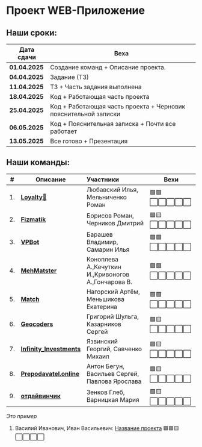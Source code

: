 # Проект WEB-Приложение
## Наши сроки:
| Дата сдачи    | Веха                                                                 |
|---------------|----------------------------------------------------------------------|
| **01.04.2025**| Создание команд + Описание проекта.                                  |
| **04.04.2025**| Задание (ТЗ)                                                         |
| **11.04.2025**| ТЗ + Часть задания выполнена                                         |
| **18.04.2025**| Код + Работающая часть проекта                                       |
| **25.04.2025**| Код + Работающая часть проекта + Черновик пояснительной записки      |
| **06.05.2025**| Код + Пояснительная записка + Почти все работает                     |
| **13.05.2025**| Все готово + Презентация                                             |

## Наши команды:

| # | Описание | Участники | Вехи |
|---|----------|:----------|------|
| 1. | **[Loyalty💸](./loyalty.md)** | Любавский Илья, Мельниченко Роман |🟩🟩⬜⬜⬜⬜⬜|
| 2. | **[Fizmatik](./fizmatik.md)** | Борисов Роман, Черников Дмитрий |🟩🟨⬜⬜⬜⬜⬜|
| 3. | **[VPBot](https://github.com/VovanDelion/VPBot/blob/master/readme.md)** | Барашев Владимир, Самарин Илья |🟩🟩⬜⬜⬜⬜⬜|
| 4. | **[MehMatster](./MexMaster.md)**  | Коноплева А.,Кечуткин И.,Кривоногов А.,Гончарова В. |🟩🟩⬜⬜⬜⬜⬜|
| 5. | **[Match](./match.md)** | Нагорский Артём, Меньшикова Екатерина |🟩🟩⬜⬜⬜⬜⬜|
| 6. | **[Geocoders](./geocoders.md)** | Григорий Шульга, Казарников Сергей |🟩🟨⬜⬜⬜⬜⬜|
| 7. | **[Infinity_Investments](https://github.com/georgeY1707/Infinity_Investments/blob/master/README.md)** | Язвинский Георгий, Савченко Михаил |🟩🟨⬜⬜⬜⬜⬜|
| 8. | **[Prepodavatel.online](https://github.com/ssvXD/devHack_komandochka.git)** | Антон Бегун, Васильев Сергей, Павлова Ярослава |🟩🟨⬜⬜⬜⬜⬜|
| 9. | **[отдайвинчик](./mumuaGLEB.md)** | Зенков Глеб, Варницкая Мария |🟩🟨⬜⬜⬜⬜⬜|

*Это пример* 
1. Василий Иванович, Иван Васильевич: [Название проекта](./Ссылка_на_ридми.md) 
   🟩🟥🟨⬜⬜⬜⬜
